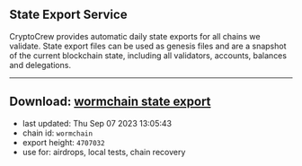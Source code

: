 ## State Export Service
CryptoCrew provides automatic daily state exports for all chains we validate. State export files can be used as genesis files and are a snapshot of the current blockchain state, including all validators, accounts, balances and delegations.

---
**Download: [wormchain state export](https://dl.ccvalidators.com/SERVICE/wormchain/wormchain_export_4707032.json)**
---

- last updated: Thu Sep 07 2023 13:05:43
- chain id: `wormchain`
- export height: `4707032`
- use for: airdrops, local tests, chain recovery
